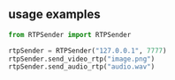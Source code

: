 ## usage examples
```python
from RTPSender import RTPSender

rtpSender = RTPSender("127.0.0.1", 7777)
rtpSender.send_video_rtp("image.png")
rtpSender.send_audio_rtp("audio.wav")
```